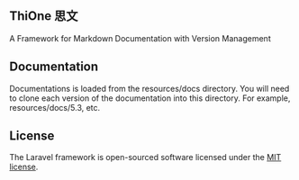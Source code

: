 ## ThiOne 思文

A Framework for Markdown Documentation with Version Management

## Documentation
Documentations is loaded from the resources/docs directory. You will need to clone each version of the documentation into this directory. For example, resources/docs/5.3, etc. 

## License

The Laravel framework is open-sourced software licensed under the [MIT license](https://opensource.org/licenses/MIT).

